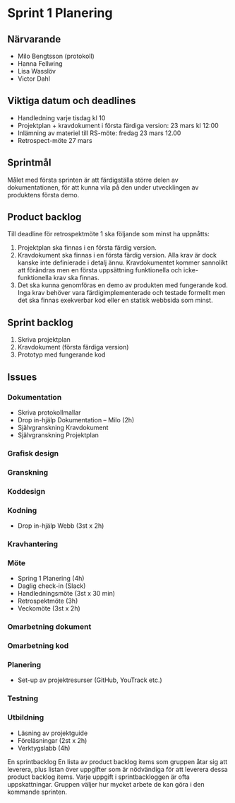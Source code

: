 # Sprint 1 Planering

## Närvarande

* Milo Bengtsson (protokoll)
* Hanna Fellwing
* Lisa Wasslöv
* Victor Dahl


## Viktiga datum och deadlines
* Handledning varje tisdag kl 10
* Projektplan + kravdokument i första färdiga version: 23 mars kl 12:00
* Inlämning av materiel till RS-möte: fredag 23 mars 12.00
* Retrospect-möte 27 mars

## Sprintmål
Målet med första sprinten är att färdigställa större delen av dokumentationen, för att kunna vila på den under utvecklingen av produktens första demo.
 
## Product backlog
Till deadline för retrospektmöte 1 ska följande som minst ha uppnåtts:

1. Projektplan ska finnas i en första färdig version.
2. Kravdokument ska finnas i en första färdig version. Alla krav är dock kanske inte definierade i detalj ännu. Kravdokumentet kommer sannolikt att förändras men en första uppsättning funktionella och icke-funktionella krav ska finnas. 
3. Det ska kunna genomföras en demo av produkten med fungerande kod. Inga krav behöver vara färdigimplementerade och testade formellt men det ska finnas exekverbar kod eller en statisk webbsida som minst.

## Sprint backlog
1. Skriva projektplan
2. Kravdokument (första färdiga version)
3. Prototyp med fungerande kod

## Issues

### Dokumentation
* Skriva protokollmallar
* Drop in-hjälp Dokumentation – Milo (2h)
* Självgranskning Kravdokument
* Självgranskning Projektplan


### Grafisk design

### Granskning

### Koddesign

### Kodning
* Drop in-hjälp Webb (3st x 2h)

### Kravhantering

### Möte
* Spring 1 Planering (4h)
* Daglig check-in (Slack)
* Handledningsmöte (3st x 30 min)
* Retrospektmöte (3h)
* Veckomöte (3st x 2h)

### Omarbetning dokument

### Omarbetning kod

### Planering
* Set-up av projektresurser (GitHub, YouTrack etc.)

### Testning

### Utbildning
* Läsning av projektguide
* Föreläsningar (2st x 2h)
* Verktygslabb (4h)



En sprintbacklog
En lista av product backlog items som gruppen åtar sig att leverera, plus listan över uppgifter som är nödvändiga för att leverera dessa product backlog items. 
Varje uppgift i sprintbackloggen är ofta uppskattningar.
Gruppen väljer hur mycket arbete de kan göra i den kommande sprinten. 








